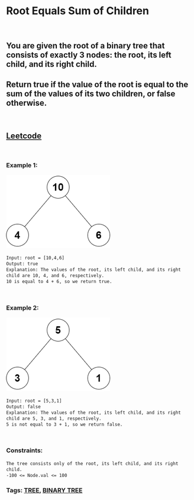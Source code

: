 # Root Equals Sum of Children

<br>

## You are given the root of a binary tree that consists of exactly 3 nodes: the root, its left child, and its right child.

## Return true if the value of the root is equal to the sum of the values of its two children, or false otherwise.

<br>

## [Leetcode](https://leetcode.com/problems/root-equals-sum-of-children/)

<br>

### Example 1:

![ex1](assets/graph3drawio.png)

```
Input: root = [10,4,6]
Output: true
Explanation: The values of the root, its left child, and its right child are 10, 4, and 6, respectively.
10 is equal to 4 + 6, so we return true.
```

<br>

### Example 2:

![ex1](assets/graph3drawio-1.png)

```
Input: root = [5,3,1]
Output: false
Explanation: The values of the root, its left child, and its right child are 5, 3, and 1, respectively.
5 is not equal to 3 + 1, so we return false.
```

<br>

### Constraints:

```
The tree consists only of the root, its left child, and its right child.
-100 <= Node.val <= 100
```

### Tags: [TREE](https://leetcode.com/tag/tree/), [BINARY TREE](https://leetcode.com/tag/binary-tree/)
